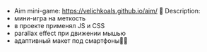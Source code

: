- Aim mini-game: https://velichkoals.github.io/aim/
💭 Description: 
- мини-игра на меткость
- в проекте применял  JS и CSS
- parallax effect при движении мышью 
- адаптивный макет под смартфоны📱✅
